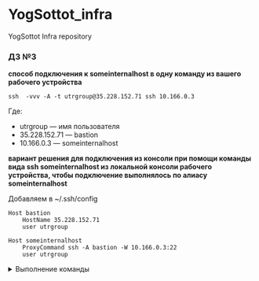 # YogSottot_infra
YogSottot Infra repository

### ДЗ №3

**способ подключения к someinternalhost в одну команду из вашего рабочего устройства**  

```ssh  -vvv -A -t utrgroup@35.228.152.71 ssh 10.166.0.3```

Где:  
- utrgroup — имя пользователя  
- 35.228.152.71 — bastion  
- 10.166.0.3 — someinternalhost

**вариант решения для подключения из консоли при помощи команды вида ssh someinternalhost из локальной консоли рабочего устройства, чтобы подключение выполнялось по алиасу someinternalhost**  

Добавляем в ~/.ssh/config

```
Host bastion
    HostName 35.228.152.71
	user utrgroup

Host someinternalhost
	ProxyCommand ssh -A bastion -W 10.166.0.3:22
	user utrgroup
```


<details><summary>Выполнение команды</summary><p>


```bash
[user:~IdeaProjects/YogSottot_infra] $ 
>ssh someinternalhost
Welcome to Ubuntu 16.04.5 LTS (GNU/Linux 4.15.0-1025-gcp x86_64)

 * Documentation:  https://help.ubuntu.com
 * Management:     https://landscape.canonical.com
 * Support:        https://ubuntu.com/advantage

  Get cloud support with Ubuntu Advantage Cloud Guest:
    http://www.ubuntu.com/business/services/cloud

0 packages can be updated.
0 updates are security updates.


Last login: Thu Dec 20 20:32:38 2018 from 10.166.0.2
utrgroup@someinternalhost:~$ 
```

</p></details>
